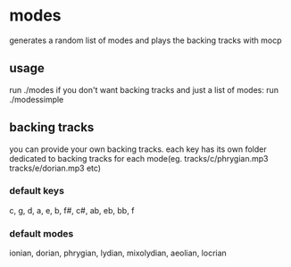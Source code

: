 # modes
generates a random list of modes and plays the backing tracks with mocp
## usage
run ./modes
if you don't want backing tracks and just a list of modes: run ./modessimple
## backing tracks
you can provide your own backing tracks. each key has its own folder dedicated to backing tracks for each mode(eg. tracks/c/phrygian.mp3 tracks/e/dorian.mp3 etc) 
### default keys
c, g, d, a, e, b, f#, c#, ab, eb, bb, f
### default modes
ionian, dorian, phrygian, lydian, mixolydian, aeolian, locrian


